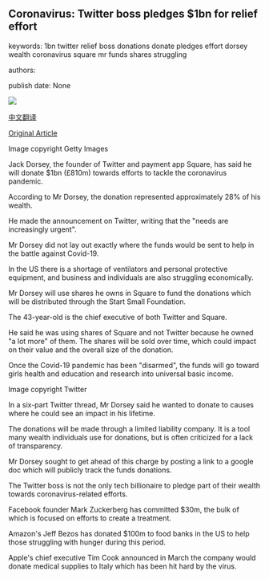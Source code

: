 ## Coronavirus: Twitter boss pledges $1bn for relief effort

keywords: 1bn twitter relief boss donations donate pledges effort dorsey wealth coronavirus square mr funds shares struggling

authors: 

publish date: None

![](https://ichef.bbci.co.uk/news/1024/branded_news/15DA2/production/_108560598_242ccd4f-a6f9-4351-a66c-397422a69118.jpg)

[中文翻译](Coronavirus%3A%20Twitter%20boss%20pledges%20%241bn%20for%20relief%20effort_zh.md)

[Original Article](https://www.bbc.com/news/technology-52209690)

Image copyright Getty Images

Jack Dorsey, the founder of Twitter and payment app Square, has said he will donate $1bn (£810m) towards efforts to tackle the coronavirus pandemic.

According to Mr Dorsey, the donation represented approximately 28% of his wealth.

He made the announcement on Twitter, writing that the "needs are increasingly urgent".

Mr Dorsey did not lay out exactly where the funds would be sent to help in the battle against Covid-19.

In the US there is a shortage of ventilators and personal protective equipment, and business and individuals are also struggling economically.

Mr Dorsey will use shares he owns in Square to fund the donations which will be distributed through the Start Small Foundation.

The 43-year-old is the chief executive of both Twitter and Square.

He said he was using shares of Square and not Twitter because he owned "a lot more" of them. The shares will be sold over time, which could impact on their value and the overall size of the donation.

Once the Covid-19 pandemic has been "disarmed", the funds will go toward girls health and education and research into universal basic income.

Image copyright Twitter

In a six-part Twitter thread, Mr Dorsey said he wanted to donate to causes where he could see an impact in his lifetime.

The donations will be made through a limited liability company. It is a tool many wealth individuals use for donations, but is often criticized for a lack of transparency.

Mr Dorsey sought to get ahead of this charge by posting a link to a google doc which will publicly track the funds donations.

The Twitter boss is not the only tech billionaire to pledge part of their wealth towards coronavirus-related efforts.

Facebook founder Mark Zuckerberg has committed $30m, the bulk of which is focused on efforts to create a treatment.

Amazon's Jeff Bezos has donated $100m to food banks in the US to help those struggling with hunger during this period.

Apple's chief executive Tim Cook announced in March the company would donate medical supplies to Italy which has been hit hard by the virus.